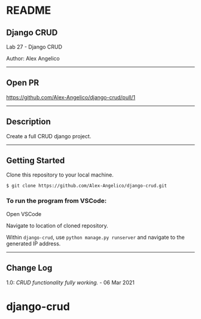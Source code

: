 # README

## Django CRUD

Lab 27 - Django CRUD

Author: Alex Angelico

----

## Open PR

https://github.com/Alex-Angelico/django-crud/pull/1

----

## Description

Create a full CRUD django project.

----

## Getting Started

Clone this repository to your local machine.

```
$ git clone https://github.com/Alex-Angelico/django-crud.git
```

### To run the program from VSCode:

Open VSCode

Navigate to location of cloned repository.

Within ```django-crud```, use ```python manage.py runserver``` and navigate to the generated IP address.

----

## Change Log

1.0: *CRUD functionality fully working.* - 06 Mar 2021
# django-crud
